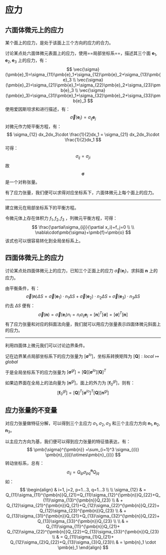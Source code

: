 # 应力

## 六面体微元上的应力

某个面上的应力，是处于该面上三个方向的应力的合力。

讨论某点处六面体微元表面上的应力，使用==局部坐标系==，描述其三个面 $\pmb{e}_1, \pmb{e}_2, \pmb{e}_3$ 上的应力，有：
$$
\vec{\sigma}(\pmb{e}_1)=\sigma_{11}\pmb{e}_1+\sigma_{12}\pmb{e}_2+\sigma_{13}\pmb{e}_3
\\
\vec{\sigma}(\pmb{e}_2)=\sigma_{21}\pmb{e}_1+\sigma_{22}\pmb{e}_2+\sigma_{23}\pmb{e}_3
\\
\vec{\sigma}(\pmb{e}_3)=\sigma_{31}\pmb{e}_1+\sigma_{32}\pmb{e}_2+\sigma_{33}\pmb{e}_3
$$
使用爱因斯坦求和进行描述，有：
$$
\vec{\sigma}(\pmb{e}_i)=\sigma_{ij}\pmb{e}_j
$$
对微元作力矩平衡方程，有：
$$
\sigma_{12} dx_2dx_3\cdot \frac{1}{2}dx_1 = \sigma_{21} dx_2dx_3\cdot \frac{1}{2}dx_1
$$
可得：
$$
\sigma_{ij}=\sigma_{ji}
$$
故 $$\pmb{\sigma}$$ 是一个对称张量。

有了应力张量，我们便可以求得对应坐标系下，六面体微元上每个面上的应力。

---

建立微元在局部坐标系下的平衡方程。

令微元体上存在体积力 $f_1, f_2, f_3$ ，列微元平衡方程，可得：
$$
\frac{\partial\sigma_{ij}}{\partial x_i}+f_j=0 \\
\\
\nabla\cdot\pmb{\sigma}+\pmb{f}=\pmb{o}
$$
该式也可以很容易转化到全局坐标系上。

## 四面体微元上的应力

讨论某点处四面体微元上的应力，已知三个正面上的应力 $\vec{\sigma}(\pmb{e}_i)$，求斜面 $\pmb{n}$ 上的应力。

由平衡条件，有：
$$
\vec{\sigma}(\pmb{n})\Delta S=\vec{\sigma}(\pmb{e}_1)\cdot n_1\Delta S+\vec{\sigma}(\pmb{e}_2)\cdot n_2\Delta S+\vec{\sigma}(\pmb{e}_3)\cdot n_3\Delta S
$$
约去 $\Delta S$ 便有：
$$
\vec{\sigma}(\pmb{n})=\vec{\sigma}(\pmb{e}_i)n_i=n_i\sigma_{ij}\pmb{e}_j = [\pmb{n}]^T[\pmb{\sigma}]=[\pmb{\sigma}]^T[\pmb{n}]
$$
有了应力张量和对应的斜面法向量，我们就可以用应力张量表示四面体微元斜面上的应力。

---

利用四面体上微元我们可以讨论边界条件。

记在边界某点局部坐标系下的应力张量为 $[\pmb{\sigma}^{lo}]$，坐标系转换矩阵为 $[\pmb{Q}]: local\mapsto global$ 

于是全局坐标系下的应力张量为 $[\pmb{\sigma}^{gl}] = [\pmb{Q}][\pmb{\sigma}^{lo}][\pmb{Q}]^T$

如果边界面在全局上的法向量为 $[\pmb{n}^{gl}]$，面上的外力为 $[\pmb{f}_0^{gl}]$，则有：
$$
[\pmb{f}_0^{gl}]=[\pmb{Q}]^T[\pmb{\sigma}^{lo}]^T[\pmb{Q}][\pmb{n}^{gl}]
$$

## 应力张量的不变量

对应力张量做特征分解，可以得到三个主应力 $\sigma_1, \sigma_2, \sigma_3$ 和三个主应力方向 $\pmb{n}_1, \pmb{n}_2, \pmb{n}_3$。

以主应力方向为基，我们便可以得到应力张量的特征值表达，有：
$$
\pmb{\sigma}^{\pmb{n}} =\sum_{i=1}^3 \sigma_{(i)} \pmb{n}_{(i)}\otimes\pmb{n}_{(i)}
$$
转动坐标系，总有：
$$
\sigma_{ij}=Q_{ip}\sigma_{pq}^{\pmb{n}}Q_{jq}
$$
如：
$$
\begin{align}
& i=1, j=2, p=1...3, q=1...3 \\
\\
\sigma_{12} 
& =
Q_{11}\sigma_{11}^{\pmb{n}}Q_{21}+Q_{11}\sigma_{12}^{\pmb{n}}Q_{22}+Q_{11}\sigma_{13}^{\pmb{n}}Q_{23} \\
& +
Q_{12}\sigma_{21}^{\pmb{n}}Q_{21}+Q_{12}\sigma_{22}^{\pmb{n}}Q_{22}+Q_{12}\sigma_{23}^{\pmb{n}}Q_{23} \\ 
& + 
Q_{13}\sigma_{31}^{\pmb{n}}Q_{21}+Q_{13}\sigma_{32}^{\pmb{n}}Q_{22}+Q_{13}\sigma_{33}^{\pmb{n}}Q_{23} \\
\\
& =  Q_{11}\sigma_{11}^{\pmb{n}}Q_{21}+ Q_{12}\sigma_{22}^{\pmb{n}}Q_{22}+Q_{13}\sigma_{33}^{\pmb{n}}Q_{23} \\
& = Q_{11}\sigma_{1}Q_{21}+ Q_{12}\sigma_{2}Q_{22}+Q_{13}\sigma_{3}Q_{23}\\
& = \pmb{n}_1 \cdot \pmb{e}_1
\end{align}
$$
